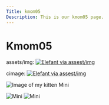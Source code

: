 ```yaml
---
Title: kmom05
Description: This is our kmom05 page.
---
```


Kmom05
==========================

assets/img:
[![Elefant via assest/img](%assets_url%/img/kmom05/elefant1.jpg)](%assets_url%/img/kmom05/elefant1.jpg)

cimage:
[![Elefant via assest/img](%base_url%/image/kmom05/elefant1.jpg)](%base_url%/image/kmom05/elefant1.jpg)


![Image of my kitten Mini](image/mini.jpg)

<div class="gallery">
<picture>
    <img src="%asset_url%/img/mini.jpg" alt="Mini">
</picture>

<picture>
    <source media="(min-width: 668px)" srcset="%asset_url%/img/mini.jpg?w=800">
    <img src="%asset_url%/img/mini.jpg" alt="Mini">
</picture>
</div>